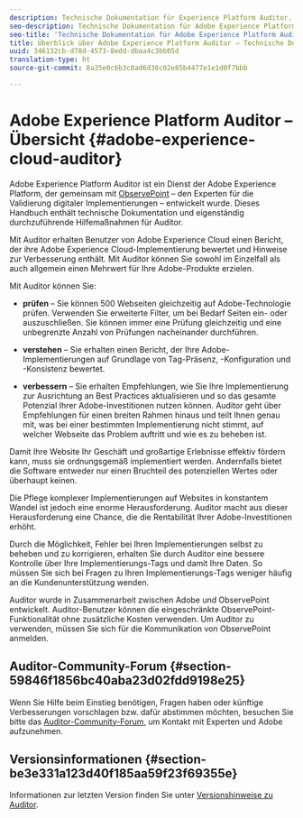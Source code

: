 ```yaml
---
description: Technische Dokumentation für Experience Platform Auditor.
seo-description: Technische Dokumentation für Adobe Experience Platform Auditor.
seo-title: 'Technische Dokumentation für Adobe Experience Platform Auditor '
title: Überblick über Adobe Experience Platform Auditor – Technische Dokumentation
uuid: 346132cb-d78d-4573-8edd-dbaa4c3bb05d
translation-type: ht
source-git-commit: 8a35e0c6b3c8ad6d38c02e85b4477e1e1d0f7bbb

---
```



# Adobe Experience Platform Auditor – Übersicht {#adobe-experience-cloud-auditor}

Adobe Experience Platform Auditor ist ein Dienst der Adobe Experience Platform, der gemeinsam mit [ObservePoint](https://www.observepoint.com/) – den Experten für die Validierung digitaler Implementierungen – entwickelt wurde. Dieses Handbuch enthält technische Dokumentation und eigenständig durchzuführende Hilfemaßnahmen für Auditor.

Mit Auditor erhalten Benutzer von Adobe Experience Cloud einen Bericht, der ihre Adobe Experience Cloud-Implementierung bewertet und Hinweise zur Verbesserung enthält. Mit Auditor können Sie sowohl im Einzelfall als auch allgemein einen Mehrwert für Ihre Adobe-Produkte erzielen.

Mit Auditor können Sie:

* **prüfen** – Sie können 500 Webseiten gleichzeitig auf Adobe-Technologie prüfen. Verwenden Sie erweiterte Filter, um bei Bedarf Seiten ein- oder auszuschließen. Sie können immer eine Prüfung gleichzeitig und eine unbegrenzte Anzahl von Prüfungen nacheinander durchführen.

* **verstehen** – Sie erhalten einen Bericht, der Ihre Adobe-Implementierungen auf Grundlage von Tag-Präsenz, -Konfiguration und -Konsistenz bewertet.

* **verbessern** – Sie erhalten Empfehlungen, wie Sie Ihre Implementierung zur Ausrichtung an Best Practices aktualisieren und so das gesamte Potenzial Ihrer Adobe-Investitionen nutzen können. Auditor geht über Empfehlungen für einen breiten Rahmen hinaus und teilt Ihnen genau mit, was bei einer bestimmten Implementierung nicht stimmt, auf welcher Webseite das Problem auftritt und wie es zu beheben ist.

Damit Ihre Website Ihr Geschäft und großartige Erlebnisse effektiv fördern kann, muss sie ordnungsgemäß implementiert werden. Andernfalls bietet die Software entweder nur einen Bruchteil des potenziellen Wertes oder überhaupt keinen.

Die Pflege komplexer Implementierungen auf Websites in konstantem Wandel ist jedoch eine enorme Herausforderung. Auditor macht aus dieser Herausforderung eine Chance, die die Rentabilität Ihrer Adobe-Investitionen erhöht.

Durch die Möglichkeit, Fehler bei Ihren Implementierungen selbst zu beheben und zu korrigieren, erhalten Sie durch Auditor eine bessere Kontrolle über Ihre Implementierungs-Tags und damit Ihre Daten. So müssen Sie sich bei Fragen zu Ihren Implementierungs-Tags weniger häufig an die Kundenunterstützung wenden.

Auditor wurde in Zusammenarbeit zwischen Adobe und ObservePoint entwickelt. Auditor-Benutzer können die eingeschränkte ObservePoint-Funktionalität ohne zusätzliche Kosten verwenden. Um Auditor zu verwenden, müssen Sie sich für die Kommunikation von ObservePoint anmelden.

## Auditor-Community-Forum {#section-59846f1856bc40aba23d02fdd9198e25}

Wenn Sie Hilfe beim Einstieg benötigen, Fragen haben oder künftige Verbesserungen vorschlagen bzw. dafür abstimmen möchten, besuchen Sie bitte das [Auditor-Community-Forum](https://forums.adobe.com/community/experience-cloud/platform/core-services/activation-service/auditor), um Kontakt mit Experten und Adobe aufzunehmen.

## Versionsinformationen {#section-be3e331a123d40f185aa59f23f69355e}

Informationen zur letzten Version finden Sie unter [Versionshinweise zu Auditor](release-notes.md#topic-8fa9e41bc3a54240b1873cebe36b75b1).
